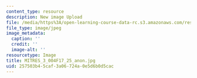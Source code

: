 ```yaml
---
content_type: resource
description: New image Upload
file: /media/https%3A/open-learning-course-data-rc.s3.amazonaws.com/res-3-004-visualizing-materials-science-fall-2017/257503b45caf3a06724a0e5d6b0d5cac_MITRES_3_004F17_25_anon.jpg
file_type: image/jpeg
image_metadata:
  caption: ''
  credit: ''
  image-alt: ''
resourcetype: Image
title: MITRES_3_004F17_25_anon.jpg
uid: 257503b4-5caf-3a06-724a-0e5d6b0d5cac
---
```

